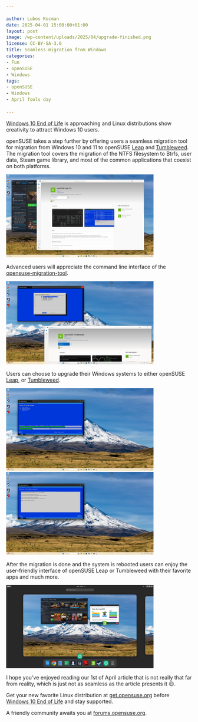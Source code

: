 ```yaml
---

author: Lubos Kocman
date: 2025-04-01 15:00:00+01:00
layout: post
image: /wp-content/uploads/2025/04/upgrade-finished.png
license: CC-BY-SA-3.0
title: Seamless migration from Windows
categories:
- Fun
- openSUSE
- Windows
tags:
- openSUSE
- Windows
- April fools day

---
```


[Windows 10 End of Life](https://learn.microsoft.com/en-us/lifecycle/products/windows-10-home-and-pro) is approaching and Linux distributions show creativity to attract Windows 10 users.

openSUSE takes a step further by offering users a seamless migration tool for migration from Windows 10 and 11 to openSUSE [Leap](https://get.opensuse.org/leap/) and [Tumbleweed](https://get.opensuse.org/tumbleweed/).
The migration tool covers the migration of the NTFS filesystem to Btrfs, user data, Steam game library, and most of the common applications that coexist on both platforms. 

<img src="/wp-content/uploads/2025/04/upgrade_leap.png" alt="Alt text" width="400">

Advanced users will appreciate the command line interface of the [opensuse-migration-tool](https://github.com/openSUSE/opensuse-migration-tool).

<img src="/wp-content/uploads/2025/04/cmdline.png" alt="Alt text" width="400">

Users can choose to upgrade their Windows systems to either openSUSE [Leap](https://get.opensuse.org/leap/), or [Tumbleweed](https://get.opensuse.org/tumbleweed/).

<img src="/wp-content/uploads/2025/04/upgrade_leap_2.png" alt="Alt text" width="400">

<img src="/wp-content/uploads/2025/04/upgrade-finished.png" alt="Alt text" width="400">

After the migration is done and the system is rebooted users can enjoy the user-friendly interface of openSUSE Leap or Tumbleweed with their favorite apps and much more.

<img src="/wp-content/uploads/2025/04/migrated.png" alt="Alt text" width="400">

I hope you've enjoyed reading our 1st of April article that is not really that far from reality, which is just not as seamless as the article presents it 😉.

Get your new favorite Linux distribution at [get.opensuse.org](https://get.opensuse.org) before [Windows 10 End of Life](https://learn.microsoft.com/en-us/lifecycle/products/windows-10-home-and-pro) and stay supported.

A friendly community awaits you at [forums.opensuse.org](https://forums.opensuse.org).





